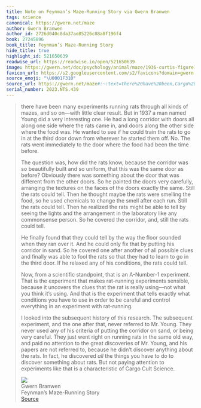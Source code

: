 ```yaml
---
title: Note on Feynman’s Maze-Running Story via Gwern Branwen
tags: science
canonical: https://gwern.net/maze
author: Gwern Branwen
author_id: 2726d040c8da37ae85226c88a8f196f4
book: 27245896
book_title: Feynman’s Maze-Running Story
hide_title: true
highlight_id: 521650639
readwise_url: https://readwise.io/open/521650639
image: https://gwern.net/doc/psychology/animal/maze/1936-curtis-figure1-diagramoutlineoftheunitalikeratmaze.png
favicon_url: https://s2.googleusercontent.com/s2/favicons?domain=gwern.net
source_emoji: "\U0001F310"
source_url: https://gwern.net/maze#:~:text=there%20have%20been,Cargo%20Cult%20Science.
serial_number: 2023.NTS.439
---
```

> there have been many experiments running rats through all kinds of mazes, and so on—with little clear result. But in 1937 a man named Young did a very interesting one. He had a long corridor with doors all along one side where the rats came in, and doors along the other side where the food was. He wanted to see if he could train the rats to go in at the third door down from wherever he started them off. No. The rats went immediately to the door where the food had been the time before.
> 
> The question was, how did the rats know, because the corridor was so beautifully built and so uniform, that this was the same door as before? Obviously there was something about the door that was different from the other doors. So he painted the doors very carefully, arranging the textures on the faces of the doors exactly the same. Still the rats could tell. Then he thought maybe the rats were smelling the food, so he used chemicals to change the smell after each run. Still the rats could tell. Then he realized the rats might be able to tell by seeing the lights and the arrangement in the laboratory like any commonsense person. So he covered the corridor, and, still the rats could tell.
> 
> He finally found that they could tell by the way the floor sounded when they ran over it. And he could only fix that by putting his corridor in sand. So he covered one after another of all possible clues and finally was able to fool the rats so that they had to learn to go in the third door. If he relaxed any of his conditions, the rats could tell.
> 
> Now, from a scientific standpoint, that is an A-Number-1 experiment. That is the experiment that makes rat-running experiments sensible, because it uncovers the clues that the rat is really using—not what you think it’s using. And that is the experiment that tells exactly what conditions you have to use in order to be careful and control everything in an experiment with rat-running.
> 
> I looked into the subsequent history of this research. The subsequent experiment, and the one after that, never referred to Mr. Young. They never used any of his criteria of putting the corridor on sand, or being very careful. They just went right on running rats in the same old way, and paid no attention to the great discoveries of Mr. Young, and his papers are not referred to, because he didn’t discover anything about the rats. In fact, he discovered *all* the things you have to do to discover something about rats. But not paying attention to experiments like that is a characteristic of Cargo Cult Science.
> <div class="quoteback-footer"><div class="quoteback-avatar"><img class="mini-favicon" src="https://s2.googleusercontent.com/s2/favicons?domain=gwern.net"></div><div class="quoteback-metadata"><div class="metadata-inner"><span style="display:none">FROM:</span><div aria-label="Gwern Branwen" class="quoteback-author"> Gwern Branwen</div><div aria-label="Feynman’s Maze-Running Story" class="quoteback-title"> Feynman’s Maze-Running Story</div></div></div><div class="quoteback-backlink"><a target="_blank" aria-label="go to the full text of this quotation" rel="noopener" href="https://gwern.net/maze#:~:text=there%20have%20been,Cargo%20Cult%20Science." class="quoteback-arrow"> Source</a></div></div>